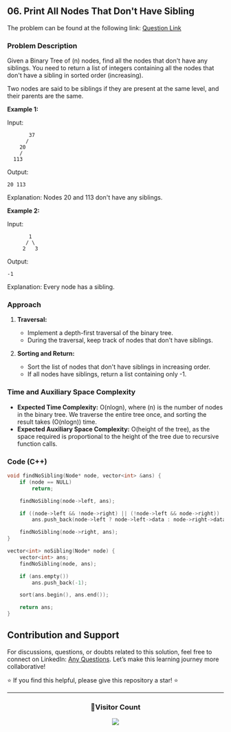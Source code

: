 ## 06. Print All Nodes That Don't Have Sibling

The problem can be found at the following link: [Question Link](https://www.geeksforgeeks.org/problems/print-all-nodes-that-dont-have-sibling/1)

### Problem Description

Given a Binary Tree of \(n\) nodes, find all the nodes that don't have any siblings. You need to return a list of integers containing all the nodes that don't have a sibling in sorted order (increasing).

Two nodes are said to be siblings if they are present at the same level, and their parents are the same.

**Example 1:**

Input:

```
       37
      /
    20
    /
  113
```

Output:

```
20 113
```

Explanation:
Nodes 20 and 113 don't have any siblings.

**Example 2:**

Input:

```
       1
      / \
     2   3
```

Output:

```
-1
```

Explanation:
Every node has a sibling.

### Approach

1. **Traversal:**

   - Implement a depth-first traversal of the binary tree.
   - During the traversal, keep track of nodes that don't have siblings.

2. **Sorting and Return:**
   - Sort the list of nodes that don't have siblings in increasing order.
   - If all nodes have siblings, return a list containing only -1.

### Time and Auxiliary Space Complexity

- **Expected Time Complexity:** O(nlogn), where \(n\) is the number of nodes in the binary tree. We traverse the entire tree once, and sorting the result takes \(O(nlogn)\) time.
- **Expected Auxiliary Space Complexity:** O(height of the tree), as the space required is proportional to the height of the tree due to recursive function calls.

### Code (C++)

```cpp
void findNoSibling(Node* node, vector<int> &ans) {
    if (node == NULL)
        return;

    findNoSibling(node->left, ans);

    if ((node->left && !node->right) || (!node->left && node->right))
        ans.push_back(node->left ? node->left->data : node->right->data);

    findNoSibling(node->right, ans);
}

vector<int> noSibling(Node* node) {
    vector<int> ans;
    findNoSibling(node, ans);

    if (ans.empty())
        ans.push_back(-1);

    sort(ans.begin(), ans.end());

    return ans;
}
```

## Contribution and Support

For discussions, questions, or doubts related to this solution, feel free to connect on LinkedIn: [Any Questions](https://www.linkedin.com/in/patel-hetkumar-sandipbhai-8b110525a/). Let’s make this learning journey more collaborative!

⭐ If you find this helpful, please give this repository a star! ⭐

---

<div align="center">
  <h3><b>📍Visitor Count</b></h3>
</div>

<p align="center">
  <img src="https://visitor-badge.laobi.icu/badge?page_id=Hunterdii.GeeksforGeeks-POTD" />
</p>
